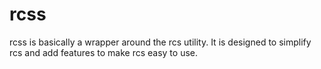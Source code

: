rcss
====

rcss is basically a wrapper around the rcs utility. It is designed to simplify rcs and add features to make rcs easy to use.
